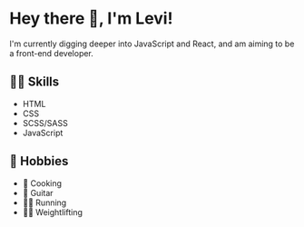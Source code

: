 # Hey there 👋, I'm Levi!

I'm currently digging deeper into JavaScript and React, and am aiming to be a front-end developer.

## 👨‍💻 Skills
- HTML
- CSS
- SCSS/SASS
- JavaScript

## 🎨 Hobbies
- 🍳 Cooking
- 🎸 Guitar
- 🏃‍♂️ Running
- 🏋️‍♂️ Weightlifting
